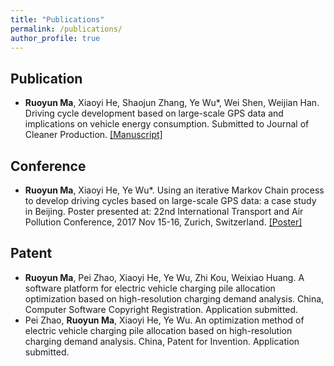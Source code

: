 ```yaml
---
title: "Publications"
permalink: /publications/
author_profile: true
---
```


**Publication**
-----
* **Ruoyun Ma**, Xiaoyi He, Shaojun Zhang, Ye Wu*, Wei Shen, Weijian Han. Driving cycle development based on large-scale GPS data and implications on vehicle energy consumption. Submitted to Journal of Cleaner Production. [[Manuscript]](../files/paperDraft1109_watermark.pdf)

**Conference**
-----
* **Ruoyun Ma**, Xiaoyi He, Ye Wu*.  Using an iterative Markov Chain process to develop driving cycles based on large-scale GPS data: a case study in Beijing. Poster presented at: 22nd International Transport and Air Pollution Conference, 2017 Nov 15-16, Zurich, Switzerland. [[Poster]](../files/TAPposter－MRY4.0.pdf)

**Patent**
-----
* **Ruoyun Ma**, Pei Zhao, Xiaoyi He, Ye Wu, Zhi Kou, Weixiao Huang. A software platform for electric vehicle charging pile allocation optimization based on high-resolution charging demand analysis. China, Computer Software Copyright Registration. Application submitted.
* Pei Zhao, **Ruoyun Ma**, Xiaoyi He, Ye Wu. An optimization method of electric vehicle charging pile allocation based on high-resolution charging demand analysis. China, Patent for Invention. Application submitted.
